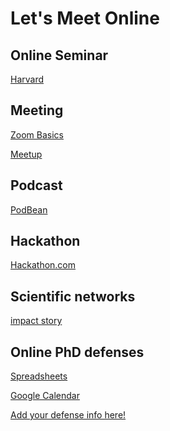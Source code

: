 # Let's Meet Online

Online Seminar
-

[Harvard](https://www.dfhcc.harvard.edu/events/dfhcc-connecting-the-scientific-community-seminar-series/?fbclid=IwAR3Es1QgWgP-Vy1rHP5uVtgTTPCdgtx0J9cyVZPWwcaL5BeNSB4gSlEjDZI)

Meeting
-
[Zoom Basics](https://docs.google.com/document/d/1xdENyIV1505FDXBj7n5PaaHinGGUWc1R0ib1t7DRSCw/edit)

[Meetup](https://www.meetup.com/)

Podcast
-

[PodBean](https://www.podbean.com/all)

Hackathon
-

[Hackathon.com](https://www.hackathon.com/)

Scientific networks
-
[impact story](https://profiles.impactstory.org/)

Online PhD defenses
-
[Spreadsheets](https://docs.google.com/spreadsheets/d/1unGUjhscWqgY1UYA7ZpXAS6jn9AMavllN6jo0tImN-w/edit#gid=1513395454)

[Google Calendar](https://calendar.google.com/calendar/embed?src=c6vc52sdvqdl6b5a2lsh3vtbgk@group.calendar.google.com&ctz=America/New_York&pli=1)

[Add your defense info here!](https://docs.google.com/forms/d/e/1FAIpQLScGsCWDNdxY0NVpxfxoWr67JyirX_FtLGo7kp5Sr3ErVZDRPA/viewform)
